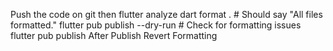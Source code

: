 Push the code on git
then
flutter analyze
dart format .  # Should say "All files formatted."
flutter pub publish --dry-run  # Check for formatting issues
flutter pub publish
After Publish Revert Formatting